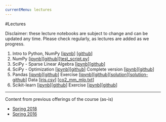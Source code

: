 ```yaml
---
currentMenu: lectures
---
```


#Lectures

Disclaimer: these lecture notebooks are subject to change and can be updated any time.
Please check regularly, as lectures are added as we progress.

1. Intro to Python, NumPy [[ipynb](./nb/Lecture_1.ipynb)] [[github](https://github.com/icme/cme193/blob/gh-pages/nb/Lecture_1.ipynb)]
2. NumPy [[ipynb](./nb/Lecture_2.ipynb)][[github](https://github.com/icme/cme193/blob/gh-pages/nb/Lecture_2.ipynb)][[test_script.py](./nb/lecture_2/test_script.py)]
3. SciPy - Sparse Linear Algebra [[ipynb](./nb/2018_fall/Lecture_3_scipy.ipynb)][[github](https://github.com/icme/cme193/blob/gh-pages/nb/2018_fall/Lecture_3_scipy.ipynb)]
4. SciPy - Optimization [[ipynb](./nb/2018_fall/Lecture4-Optimization-Using-Python-SciPy-InClass.ipynb)][[github](https://github.com/icme/cme193/blob/gh-pages/nb/2018_fall/Lecture4-Optimization-Using-Python-SciPy-InClass.ipynb)]
Complete version [[ipynb](./nb/2018_fall/Lecture4-Optimization-Using-Python-SciPy.ipynb)][[github](https://github.com/icme/cme193/blob/gh-pages/nb/2018_fall/Lecture4-Optimization-Using-Python-SciPy.ipynb)]
5. Pandas
[[ipynb](./nb/2018_fall/Lecture5-Pandas.ipynb)][[github](https://github.com/icme/cme193/blob/gh-pages/nb/2018_fall/Lecture5-Pandas.ipynb)] Exercise [[ipynb](./nb/2018_fall/Lecture5-supplement.ipynb)][[github](https://github.com/icme/cme193/blob/gh-pages/nb/2018_fall/Lecture5-supplement.ipynb)][[solution](./nb/2018_fall/Lecture5-supplement-solution.ipynb)][[solution-github](https://github.com/icme/cme193/blob/gh-pages/nb/2018_fall/Lecture5-supplement-solution.ipynb)] Data [[iris.csv](./nb/2018_fall/data/iris.csv)] [[co2_mm_mlo.txt](ftp://aftp.cmdl.noaa.gov/products/trends/co2/co2_mm_mlo.txt)]
6. Scikit-learn [[ipynb](./nb/2018_fall/Lecture6-Scikit-learn.ipynb)][[github](https://github.com/icme/cme193/blob/gh-pages/nb/2018_fall/Lecture6-Scikit-learn.ipynb)] Exercise [[ipynb](./nb/2018_fall/Lecture6-supplement.ipynb)][[github](https://github.com/icme/cme193/blob/gh-pages/nb/2018_fall/Lecture6-supplement.ipynb)]

---

Content from previous offerings of the course (as-is)
* [Spring 2018](https://github.com/icme/cme193/tree/gh-pages/nb/2018_spring/)
* [Spring 2016](https://github.com/icme/cme193/tree/gh-pages/nb/2016_spring/)
